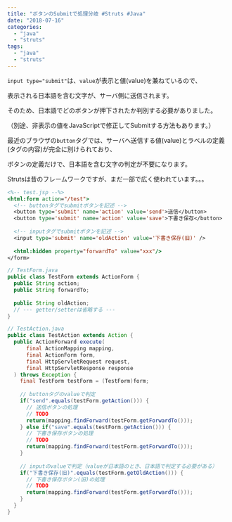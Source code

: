 ```yaml
---
title: "ボタンのSubmitで処理分岐 #Struts #Java"
date: "2018-07-16"
categories: 
  - "java"
  - "struts"
tags: 
  - "java"
  - "struts"
---
```


`input type="submit"`は、`value`が表示と値(value)を兼ねているので、

表示される日本語を含む文字が、サーバ側に送信されます。

そのため、日本語でどのボタンが押下されたか判別する必要がありました。

（別途、非表示の値をJavaScriptで修正してSubmitする方法もあります。）

最近のブラウザの`button`タグでは、サーバへ送信する値(value)とラベルの定義(タグの内容)が完全に別けられており、

ボタンの定義だけで、日本語を含む文字の判定が不要になります。

Strutsは昔のフレームワークですが、まだ一部で広く使われています。。。

```jsp
<%-- test.jsp --%>
<html:form action="/test">
  <!-- buttonタグでsubmitボタンを記述 -->
  <button type='submit' name='action' value='send'>送信</button>
  <button type='submit' name='action' value='save'>下書き保存</button>
  
  <!-- inputタグでsubmitボタンを記述 -->
  <input type='submit' name='oldAction' value='下書き保存(旧)' />
  
  <html:hidden property="forwardTo" value="xxx"/>
</form>
```

```java
// TestForm.java
public class TestForm extends ActionForm {
  public String action;
  public String forwardTo;
  
  public String oldAction;
  // --- getter/setterは省略する ---
}
```

```java
// TestAction.java
public class TestAction extends Action {
  public ActionForward execute(
      final ActionMapping mapping,
      final ActionForm form,
      final HttpServletRequest request,
      final HttpServletResponse response
  ) throws Exception {
    final TestForm testForm = (TestForm)form;
    
    // buttonタグのvalueで判定
    if("send".equals(testForm.getAction())) {
      // 送信ボタンの処理
      // TODO
      return(mapping.findForward(testForm.getForwardTo()));
    } else if("save".equals(testForm.getAction())) {
      // 下書き保存ボタンの処理
      // TODO
      return(mapping.findForward(testForm.getForwardTo()));
    }
    
    // inputのvalueで判定（valueが日本語のとき、日本語で判定する必要がある）
    if("下書き保存(旧)".equals(testForm.getOldAction())) {
      // 下書き保存ボタン(旧)の処理
      // TODO
      return(mapping.findForward(testForm.getForwardTo()));
    }
  }
}
```
